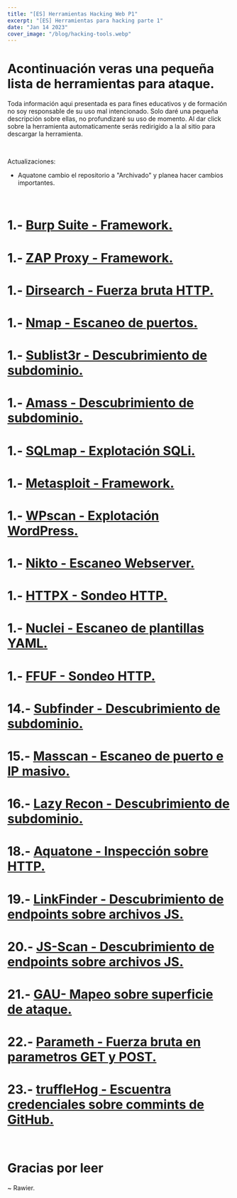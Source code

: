 ```yaml
---
title: "[ES] Herramientas Hacking Web P1"
excerpt: "[ES] Herramientas para hacking parte 1"
date: "Jan 14 2023"
cover_image: "/blog/hacking-tools.webp"
---
```


# Acontinuación veras una pequeña lista de herramientas para ataque.
Toda información aqui presentada es para fines educativos y de formación no soy responsable de su uso mal intencionado.
Solo daré una pequeña descripción sobre ellas, no profundizaré su uso de momento.
Al dar click sobre la herramienta automaticamente serás redirigido a la al sitio para descargar la herramienta.

&nbsp;

Actualizaciones:
* Aquatone cambio el repositorio a "Archivado" y planea hacer cambios importantes.

&nbsp;

# 1.- [Burp Suite - Framework.](https://portswigger.net/burp/communitydownload)
# 1.- [ZAP Proxy - Framework.](https://www.zaproxy.org/docs/desktop/addons/automation-framework/)
# 1.- [Dirsearch - Fuerza bruta HTTP.](https://github.com/maurosoria/dirsearch)
# 1.- [Nmap - Escaneo de puertos.](https://nmap.org/download.html)
# 1.- [Sublist3r - Descubrimiento de subdominio.](https://github.com/aboul3la/Sublist3r)
# 1.- [Amass - Descubrimiento de subdominio.](https://github.com/OWASP/Amass)
# 1.- [SQLmap - Explotación SQLi.](https://sqlmap.org)
# 1.- [Metasploit - Framework.](https://www.metasploit.com/download)
# 1.- [WPscan - Explotación WordPress.](https://github.com/wpscanteam/wpscan)
# 1.- [Nikto - Escaneo Webserver.](https://github.com/sullo/nikto)
# 1.- [HTTPX - Sondeo HTTP.](https://github.com/projectdiscovery/httpx)
# 1.- [Nuclei - Escaneo de plantillas YAML.](https://github.com/projectdiscovery/nuclei-templates)
# 1.- [FFUF - Sondeo HTTP.](https://github.com/ffuf/ffuf)
# 14.- [Subfinder - Descubrimiento de subdominio.](https://github.com/projectdiscovery/subfinder)
# 15.- [Masscan - Escaneo de puerto e IP masivo.](https://github.com/robertdavidgraham/masscan)
# 16.- [Lazy Recon - Descubrimiento de subdominio.](https://github.com/nahamsec/lazyrecon)
# 18.- [Aquatone - Inspección sobre HTTP.](https://github.com/michenriksen/aquatone/releases)
# 19.- [LinkFinder - Descubrimiento de endpoints sobre archivos JS.](https://github.com/GerbenJavado/LinkFinder)
# 20.- [JS-Scan - Descubrimiento de endpoints sobre archivos JS.](https://github.com/zseano/JS-Scan)
# 21.- [GAU- Mapeo sobre superficie de ataque.](https://github.com/lc/gau)
# 22.- [Parameth - Fuerza bruta en parametros GET y POST.](https://github.com/maK-/parameth)
# 23.- [truffleHog - Escuentra credenciales sobre commints de GitHub.](https://github.com/trufflesecurity/trufflehog)

&nbsp;

# Gracias por leer
~ Rawier.
